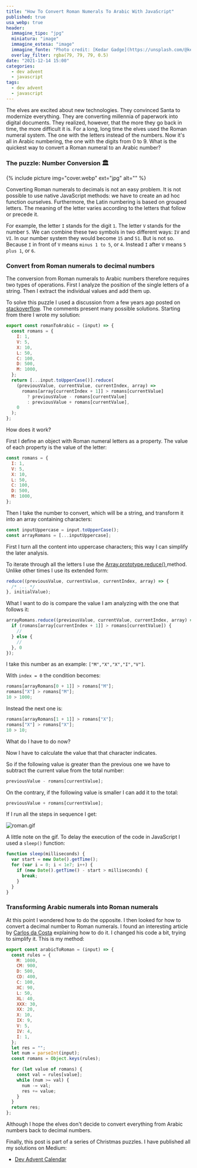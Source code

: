 ```yaml
---
title: "How To Convert Roman Numerals To Arabic With JavaScript"
published: true
usa_webp: true
header:
  immagine_tipo: "jpg"
  miniatura: "image"
  immagine_estesa: "image"
  immagine_fonte: "Photo credit: [Kedar Gadge](https://unsplash.com/@kedar9)"
  overlay_filter: rgba(79, 79, 79, 0.5)
date: "2021-12-14 15:00"
categories:
  - dev advent
  - javascript
tags:
  - dev advent
  - javascript
---
```


The elves are excited about new technologies. They convinced Santa to modernize everything. They are converting millennia of paperwork into digital documents. They realized, however, that the more they go back in time, the more difficult it is. For a long, long time the elves used the Roman numeral system. The one with the letters instead of the numbers. Now it's all in Arabic numbering, the one with the digits from 0 to 9. What is the quickest way to convert a Roman numeral to an Arabic number?

### The puzzle: Number Conversion 🏛️

{% include picture img="cover.webp" ext="jpg" alt="" %}

Converting Roman numerals to decimals is not an easy problem. It is not possible to use native JavaScript methods: we have to create an ad hoc function ourselves. Furthermore, the Latin numbering is based on grouped letters. The meaning of the letter varies according to the letters that follow or precede it.

For example, the letter `I` stands for the digit `1`. The letter `V` stands for the number `5`. We can combine these two symbols in two different ways: `IV` and `VI`. In our number system they would become `15` and `51`. But is not so. Because `I` in front of `V` means `minus 1 to 5`, or `4`. Instead `I` after `V` means `5 plus 1`, or `6`.

### Convert from Roman numerals to decimal numbers

The conversion from Roman numerals to Arabic numbers therefore requires two types of operations. First I analyze the position of the single letters of a string. Then I extract the individual values and add them up.

To solve this puzzle I used a discussion from a few years ago posted on [stackoverflow](https://stackoverflow.com/questions/48946083/convert-roman-number-to-arabic-using-javascript). The comments present many possible solutions. Starting from there I wrote my solution:

```js
export const romanToArabic = (input) => {
  const romans = {
    I: 1,
    V: 5,
    X: 10,
    L: 50,
    C: 100,
    D: 500,
    M: 1000,
  };
  return [...input.toUpperCase()].reduce(
    (previousValue, currentValue, currentIndex, array) =>
      romans[array[currentIndex + 1]] > romans[currentValue]
        ? previousValue - romans[currentValue]
        : previousValue + romans[currentValue],
    0
  );
};
```

How does it work?

First I define an object with Roman numeral letters as a property. The value of each property is the value of the letter:

```js
const romans = {
  I: 1,
  V: 5,
  X: 10,
  L: 50,
  C: 100,
  D: 500,
  M: 1000,
};
```

Then I take the number to convert, which will be a string, and transform it into an array containing characters:

```js
const inputUppercase = input.toUpperCase();
const arrayRomans = [...inputUppercase];
```

First I turn all the content into uppercase characters; this way I can simplify the later analysis.

To iterate through all the letters I use the [Array.prototype.reduce()
](https://developer.mozilla.org/en-US/docs/Web/JavaScript/Reference/Global_Objects/Array/Reduce) method. Unlike other times I use its extended form:

```js
reduce((previousValue, currentValue, currentIndex, array) => {
  /* ... */
}, initialValue);
```

What I want to do is compare the value I am analyzing with the one that follows it:

```js
arrayRomans.reduce((previousValue, currentValue, currentIndex, array) => {
  if (romans[array[currentIndex + 1]] > romans[currentValue]) {
    //
  } else {
    //
  }, 0
});
```

I take this number as an example: `["M","X","X","I","V"]`.

With `index = 0` the condition becomes:

```js
romans[arrayRomans[0 + 1]] > romans["M"];
romans["X"] > romans["M"];
10 > 1000;
```

Instead the next one is:

```js
romans[arrayRomans[1 + 1]] > romans["X"];
romans["X"] > romans["X"];
10 > 10;
```

What do I have to do now?

Now I have to calculate the value that that character indicates.

So if the following value is greater than the previous one we have to subtract the current value from the total number:

```js
previousValue - romans[currentValue];
```

On the contrary, if the following value is smaller I can add it to the total:

```js
previousValue + romans[currentValue];
```

If I run all the steps in sequence I get:

![roman.gif](https://raw.githubusercontent.com/el3um4s/strani-anelli-blog/master/_posts/2021/2021-12-14-come-convertire-numeri-romani/roman.gif)

A little note on the gif. To delay the execution of the code in JavaScript I used a `sleep()` function:

```js
function sleep(milliseconds) {
  var start = new Date().getTime();
  for (var i = 0; i < 1e7; i++) {
    if (new Date().getTime() - start > milliseconds) {
      break;
    }
  }
}
```

### Transforming Arabic numerals into Roman numerals

At this point I wondered how to do the opposite. I then looked for how to convert a decimal number to Roman numerals. I found an interesting article by [Carlos da Costa](https://calolocosta.medium.com/create-a-roman-numerals-converter-in-javascript-a82fda6b7a60) explaining how to do it. I changed his code a bit, trying to simplify it. This is my method:

```js
export const arabicToRoman = (input) => {
  const rules = {
    M: 1000,
    CM: 900,
    D: 500,
    CD: 400,
    C: 100,
    XC: 90,
    L: 50,
    XL: 40,
    XXX: 30,
    XX: 20,
    X: 10,
    IX: 9,
    V: 5,
    IV: 4,
    I: 1,
  };
  let res = "";
  let num = parseInt(input);
  const romans = Object.keys(rules);

  for (let value of romans) {
    const val = rules[value];
    while (num >= val) {
      num -= val;
      res += value;
    }
  }
  return res;
};
```

Although I hope the elves don't decide to convert everything from Arabic numbers back to decimal numbers.

Finally, this post is part of a series of Christmas puzzles. I have published all my solutions on Medium:

- [Dev Advent Calendar](https://el3um4s.medium.com/list/dev-advent-calendar-89d163132d6e)
